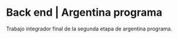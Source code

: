 # Back end | Argentina programa

Trabajo integrador final de la segunda etapa de argentina programa.
